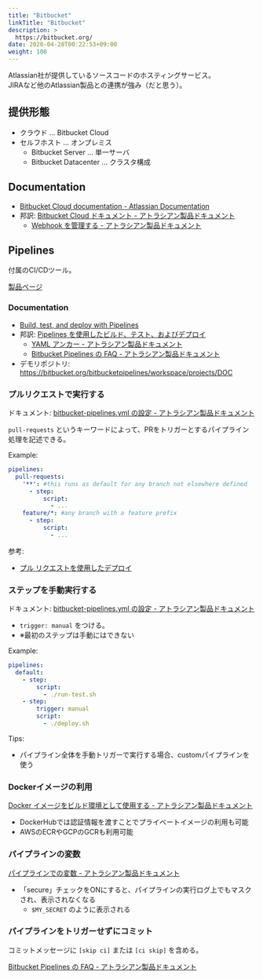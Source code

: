 ```yaml
---
title: "Bitbucket"
linkTitle: "Bitbucket"
description: >
  https://bitbucket.org/
date: 2020-04-28T00:22:53+09:00
weight: 100
---
```


Atlassian社が提供しているソースコードのホスティングサービス。  
JIRAなど他のAtlassian製品との連携が強み（だと思う）。

## 提供形態

- クラウド ... Bitbucket Cloud
- セルフホスト ... オンプレミス
  - Bitbucket Server ... 単一サーバ
  - Bitbucket Datacenter ... クラスタ構成

## Documentation

- [Bitbucket Cloud documentation - Atlassian Documentation](https://confluence.atlassian.com/bitbucket)
- 邦訳: [Bitbucket Cloud ドキュメント - アトラシアン製品ドキュメント](https://ja.confluence.atlassian.com/bitbucket/bitbucket-cloud-documentation-221448814.html)
  - [Webhook を管理する - アトラシアン製品ドキュメント](https://ja.confluence.atlassian.com/bitbucket/manage-webhooks-735643732.html)

## Pipelines

付属のCI/CDツール。

[製品ページ](https://www.atlassian.com/ja/software/bitbucket/features/pipelines)

### Documentation

- [Build, test, and deploy with Pipelines](https://confluence.atlassian.com/bitbucket/build-test-and-deploy-with-pipelines-792496469.html)
- 邦訳: [Pipelines を使用したビルド、テスト、およびデプロイ](https://ja.confluence.atlassian.com/bitbucket/build-test-and-deploy-with-pipelines-792496469.html)
  - [YAML アンカー - アトラシアン製品ドキュメント](https://ja.confluence.atlassian.com/bitbucket/yaml-anchors-960154027.html)
  - [Bitbucket Pipelines の FAQ - アトラシアン製品ドキュメント](https://ja.confluence.atlassian.com/bitbucket/bitbucket-pipelines-faq-827104769.html)
- デモリポジトリ: https://bitbucket.org/bitbucketpipelines/workspace/projects/DOC

### プルリクエストで実行する

ドキュメント: [bitbucket-pipelines.yml の設定 - アトラシアン製品ドキュメント](https://ja.confluence.atlassian.com/bitbucket/configure-bitbucket-pipelines-yml-792298910.html)

`pull-requests` というキーワードによって、PRをトリガーとするパイプライン処理を記述できる。

Example:

```YAML
pipelines:
  pull-requests:
    '**': #this runs as default for any branch not elsewhere defined
      - step:
          script:
            - ...
    feature/*: #any branch with a feature prefix
      - step:
          script:
            - ...
```

参考:

- [プル リクエストを使用したデプロイ](https://ja.confluence.atlassian.com/bitbucket/deploy-with-pull-requests-856832274.html)

### ステップを手動実行する

ドキュメント: [bitbucket-pipelines.yml の設定 - アトラシアン製品ドキュメント](https://ja.confluence.atlassian.com/bitbucket/configure-bitbucket-pipelines-yml-792298910.html)

- `trigger: manual` をつける。  
- ※最初のステップは手動にはできない

Example:

```YAML
pipelines:
  default:
    - step:
        script:
          - ./run-test.sh
    - step:
        trigger: manual
        script:
          - ./deploy.sh
```

Tips:

- パイプライン全体を手動トリガーで実行する場合、customパイプラインを使う

### Dockerイメージの利用

[Docker イメージをビルド環境として使用する - アトラシアン製品ドキュメント](https://ja.confluence.atlassian.com/bitbucket/use-docker-images-as-build-environments-792298897.html)

- DockerHubでは認証情報を渡すことでプライベートイメージの利用も可能
- AWSのECRやGCPのGCRも利用可能

### パイプラインの変数

[パイプラインでの変数 - アトラシアン製品ドキュメント](https://ja.confluence.atlassian.com/bitbucket/variables-in-pipelines-794502608.html)

- 「secure」チェックをONにすると、パイプラインの実行ログ上でもマスクされ、表示されなくなる
  - `$MY_SECRET` のように表示される

### パイプラインをトリガーせずにコミット

コミットメッセージに `[skip ci]` または `[ci skip]` を含める。

[Bitbucket Pipelines の FAQ - アトラシアン製品ドキュメント](https://ja.confluence.atlassian.com/bitbucket/bitbucket-pipelines-faq-827104769.html)
